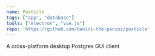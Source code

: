 ```yaml
---
name: Posticle
tags: ["app", "database"]
tools: ["electron", "vue.js"]
repo: 'https://github.com/danini-the-panini/posticle'
---
```

A cross-platform desktop Postgres GUI client
